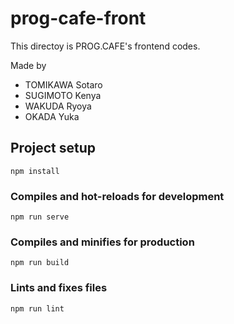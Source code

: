# prog-cafe-front

This directoy is PROG.CAFE's frontend codes.

Made by

- TOMIKAWA Sotaro
- SUGIMOTO Kenya
- WAKUDA Ryoya
- OKADA Yuka

## Project setup
```
npm install
```

### Compiles and hot-reloads for development
```
npm run serve
```

### Compiles and minifies for production
```
npm run build
```

### Lints and fixes files
```
npm run lint
```
